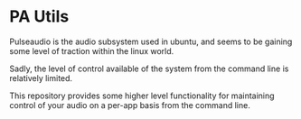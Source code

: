 PA Utils
========

Pulseaudio is the audio subsystem used in ubuntu, and seems
to be gaining some level of traction within the linux world.

Sadly, the level of control available of the system from
the command line is relatively limited.

This repository provides some higher level functionality
for maintaining control of your audio on a per-app basis
from the command line.
